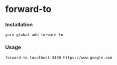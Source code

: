 # forward-to

### Installation

```
yarn global add forward-to
```

### Usage

```
forward-to localhost:3400 https://www.google.com
```
